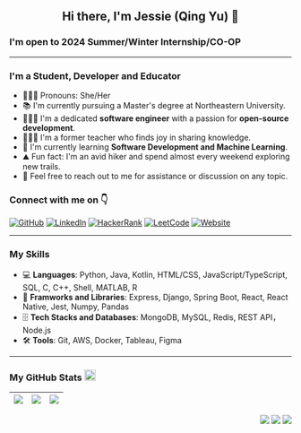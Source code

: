 <h2 align="center">Hi there, I'm Jessie (Qing Yu) 👋</h2>

### I'm open to 2024 Summer/Winter Internship/CO-OP

<hr />

### I'm a Student, Developer and Educator
- 👩🏻‍💼 Pronouns: She/Her
- 📚 I'm currently pursuing a Master's degree at Northeastern University.
- 👩🏻‍💻 I'm a dedicated **software engineer** with a passion for **open-source development**.
- 👩🏻‍🏫 I'm a former teacher who finds joy in sharing knowledge.
- 🌱 I'm currently learning **Software Development and Machine Learning**.
- ⛰️ Fun fact: I'm an avid hiker and spend almost every weekend exploring new trails.
- 💬 Feel free to reach out to me for assistance or discussion on any topic.

### Connect with me on 👇
[![GitHub](https://img.shields.io/badge/GitHub-QingYu-informational?style=flate&logo=github&logoColor=white)](https://github.com/Jessie-QingYu)
[![LinkedIn](https://img.shields.io/badge/LinkedIn-QingYu-informational?style=flat&logo=linkedin&logoColor=white)](https://www.linkedin.com/in/qing-yu-6b1803261/)
[![HackerRank](https://img.shields.io/badge/HackerRank-QingYu-informational?style=flat&logo=hackerrank&logoColor=white)](https://www.hackerrank.com/yu_qing4)
[![LeetCode](https://img.shields.io/badge/LeetCode-QingYu-informational?style=flat&logo=leetcode&logoColor=white)]()
[![Website](https://img.shields.io/badge/Website-QingYu-informational?style=flat&logo=githubpages&logoColor=white)]()

<hr />

### My Skills
- 💻 **Languages**: Python, Java, Kotlin, HTML/CSS, JavaScript/TypeScript, SQL, C, C++, Shell, MATLAB, R
- 🧳 **Framworks and Libraries**: Express, Django, Spring Boot, React, React Native, Jest, Numpy, Pandas
- 🗄️ **Tech Stacks and Databases**: MongoDB, MySQL, Redis, REST API，Node.js
- 🛠️ **Tools**: Git, AWS, Docker, Tableau, Figma

<hr />

### My GitHub Stats <img src = "https://i.pinimg.com/originals/65/c4/f4/65c4f452571be1261e9c623f7da488ac.gif" width = 20px> 
|<img src="https://github-readme-stats.vercel.app/api?username=Jessie-QingYu&show_icons=true&theme=gotham&hide=issues&count_private=true" />|<img src="https://github-readme-stats.vercel.app/api/top-langs/?username=Jessie-QingYu&layout=compact&theme=gotham" />| <img src="https://github-readme-streak-stats.herokuapp.com/?user=Jessie-QingYu&theme=gotham" />| 
| ------------- | ------------- | ------------- |

<p align="right"> 
  <img src="https://komarev.com/ghpvc/?username=Jessie-QingYu&label=views&color=blue&style=flat"/>
  <img src="https://visitor-badge.laobi.icu/badge?page_id=Jessie-QingYu&label=visitors&color=blue&style=flat"/>
  <img src="https://img.shields.io/github/last-commit/Jessie-QingYu/Jessie-QingYu?label=updated&style=flat&color=blue">
</p>

